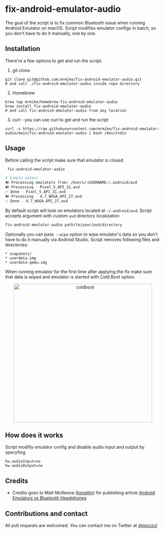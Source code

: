 # fix-android-emulator-audio

The goal of the script is to fix common Bluetooth issue when running Android Emulator on macOS. Script modifies emulator configs in batch, so you don't have to do it manually, one by one.

## Installation
There're a few options to get and run the script.
1. git clone
```
git clone git@github.com:mrmike/fix-android-emulator-audio.git
# and call ./fix-android-emulator-audio inside repo directory
```
2. Homebrew
```
brew tap mrmike/homebrew-fix-android-emulator-audio
brew install fix-android-emulator-audio
# and call fix-android-emulator-audio from any location 
```
3. curl - you can use curl to get and run the script
```
curl -s https://raw.githubusercontent.com/mrmike/fix-android-emulator-audio/main/fix-android-emulator-audio | bash /dev/stdin
```

## Usage
Before calling the script make sure that emulator is closed.
```bash
 fix-android-emulator-audio

# Sample output
🔊 Processing emulators from: /Users/<USERNAME>/.android/avd
🔊 Processing - Pixel_5_API_31.avd
✅ Done - Pixel_5_API_31.avd
🔊 Processing - 4.7_WXGA_API_27.avd
✅ Done - 4.7_WXGA_API_27.avd
```

By default script will look on emulators located at `~/.android/avd`. Script accepts argument with custom `avd` directory localization
```bash
fix-android-emulator-audio path/to/your/avd/directory
```

Optionally you can pass `--wipe` option to wipe emulator's data so you don't have to do it manually via Android Studio. Script removes following files and directories:
```
* snapshots/
* userdata.img
* userdata-qemu.img
```

When running emulator for the first time after applying the fix make sure that data is wiped and emulator is started with Cold Boot option.
<p align="center">
 <img width="449" alt="coldboot" src="https://user-images.githubusercontent.com/529635/146804992-07182ed9-b195-4b0a-90fe-6adc3c79f2ec.png">
</p>

## How does it works
Script modifiy emulator config and disable audio input and output by specyfing
```
hw.audioInput=no
hw.audioOutput=no
```

## Credits
* Credits goes to Matt McKenna ([himattm](https://twitter.com/himattm)) for publishing article [Android Emulators vs Bluetooth Headphones](https://blog.mmckenna.me/android-emulators-vs-bluetooth-headphones)

## Contributions and contact
All pull requests are welcomed. You can contact me on Twitter at [@moczul](https://twitter.com/moczul)
